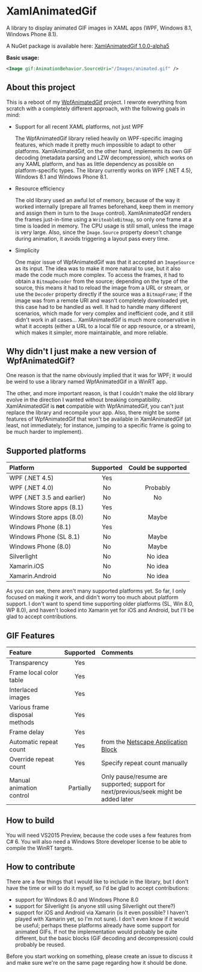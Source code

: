 XamlAnimatedGif
===============

A library to display animated GIF images in XAML apps (WPF, Windows 8.1, Windows Phone 8.1).

A NuGet package is available here: [XamlAnimatedGif 1.0.0-alpha5](http://www.nuget.org/packages/XamlAnimatedGif/1.0.0-alpha5)

**Basic usage:**

```xml
<Image gif:AnimationBehavior.SourceUri="/Images/animated.gif" />
```

About this project
------------------

This is a reboot of my [WpfAnimatedGif](https://github.com/thomaslevesque/WpfAnimatedGif) project. I rewrote everything from scratch with a completely different approach, with the following goals in mind:

- Support for all recent XAML platforms, not just WPF

  The WpfAnimatedGif library relied heavily on WPF-specific imaging features, which made it pretty much impossible to adapt to other platforms. XamlAnimatedGif, on the other hand, implements its own GIF decoding (metadata parsing and LZW decompression), which works on any XAML platform, and has as little dependency as possible on platform-specific types. The library currently works on WPF (.NET 4.5), Windows 8.1 and Windows Phone 8.1.

- Resource efficiency

  The old library used an awful lot of memory, because of the way it worked internally (prepare all frames beforehand, keep them in memory and assign them in turn to the `Image` control). XamlAnimatedGif renders the frames just-in-time using a `WriteableBitmap`, so only one frame at a time is loaded in memory. The CPU usage is still small, unless the image is very large. Also, since the `Image.Source` property doesn't change during animation, it avoids triggering a layout pass every time.

- Simplicity

  One major issue of WpfAnimatedGif was that it accepted an `ImageSource` as its input. The idea was to make it more natural to use, but it also made the code much more complex. To access the frames, it had to obtain a `BitmapDecoder` from the source; depending on the type of the source, this means it had to reload the image from a URL or stream, or use the `Decoder` property directly if the source was a `BitmapFrame`; if the image was from a remote URI and wasn't completely downloaded yet, this case had to be handled as well. It had to handle many different scenarios, which made for very complex and inefficient code, and it still didn't work in all cases... XamlAnimatedGif is much more conservative in what it accepts (either a URL to a local file or app resource, or a stream), which makes it simpler, more maintainable, and more reliable.

Why didn't I just make a new version of WpfAnimatedGif?
-------------------------------------------------------

One reason is that the name obviously implied that it was for WPF; it would be weird to use a library named WpfAnimatedGif in a WinRT app.

The other, and more important reason, is that I couldn't make the old library evolve in the direction I wanted without breaking compatibility. XamlAnimatedGif is **not** compatible with WpfAnimatedGif, you can't just replace the library and recompile your app. Also, there might be some features of WpfAnimatedGif that won't be available in XamlAnimatedGif (at least, not immediately; for instance, jumping to a specific frame is going to be much harder to implement).


Supported platforms
-------------------

|Platform            | Supported | Could be supported |
|:-------------------|:---------:|:------------------:|
|WPF (.NET 4.5)      |       Yes |  |
|WPF (.NET 4.0)      |        No | Probably |
|WPF (.NET 3.5 and earlier) | No | No |
|Windows Store apps (8.1) |  Yes | |
|Windows Store apps (8.0) |   No | Maybe |
|Windows Phone (8.1) |       Yes |  |
|Windows Phone (SL 8.1) |     No | Maybe |
|Windows Phone (8.0) |        No | Maybe |
|Silverlight         |        No | No idea |
|Xamarin.iOS         |        No | No idea |
|Xamarin.Android     |        No | No idea |

As you can see, there aren't many supported platforms yet. So far, I only focused on making it work, and didn't worry too much about platform support. I don't want to spend time supporting older platforms (SL, Win 8.0, WP 8.0), and haven't looked into Xamarin yet for iOS and Android, but I'll be glad to accept contributions.

GIF Features
--------

| Feature | Supported | Comments |
|:--------|:---------:|:---------|
|Transparency|Yes||
|Frame local color table|Yes||
|Interlaced images|Yes||
|Various frame disposal methods|Yes||
|Frame delay|Yes||
|Automatic repeat count|Yes|from the [Netscape Application Block](http://www.vurdalakov.net/misc/gif/netscape-looping-application-extension)|
|Override repeat count|Yes|Specify repeat count manually|
|Manual animation control|Partially|Only pause/resume are supported; support for next/previous/seek might be added later|

How to build
------------

You will need VS2015 Preview, because the code uses a few features from C# 6. You will also need a Windows Store developer license to be able to compile the WinRT targets.


How to contribute
-----------------

There are a few things that I would like to include in the library, but I don't have the time or will to do it myself, so I'd be glad to accept contributions:
- support for Windows 8.0 and Windows Phone 8.0
- support for Silverlight (is anyone still using Silverlight out there?)
- support for iOS and Android via Xamarin (is it even possible? I haven't played with Xamarin yet, so I'm not sure). I don't even know if it would be useful; perhaps these platforms already have some support for animated GIFs. If not the implementation would probably be quite different, but the basic blocks (GiF decoding and decompression) could probably be reused.

Before you start working on something, please create an issue to discuss it and make sure we're on the same page regarding how it should be done.
